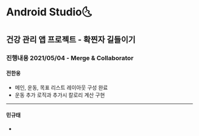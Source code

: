 # Android Studio:last_quarter_moon_with_face:

## 건강 관리 앱 프로젝트 - 확찐자 길들이기

### 진행내용 2021/05/04 - Merge & Collaborator

#### 전한웅

- 메인, 운동, 목표 리스트 레이아웃 구성 완료
- 운동 추가 로직과 추가시 칼로리 계산 구현

------

#### 민규태

- 







